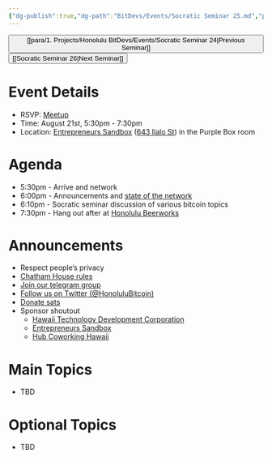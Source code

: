 ```yaml
---
{"dg-publish":true,"dg-path":"BitDevs/Events/Socratic Seminar 25.md","permalink":"/bit-devs/events/socratic-seminar-25/","title":"Socratic Seminar 25","tags":["bitdevs, socratic-25, bitcoin, resource"],"noteIcon":"3","created":"2023-08-05T20:04:34.523-10:00","updated":"2023-08-05T20:06:52.263-10:00"}
---
```




<button class="obsidian-button previous-seminar">[[para/1. Projects/Honolulu BitDevs/Events/Socratic Seminar 24\|Previous Seminar]]</button> <button class="obsidian-button next-seminar">[[Socratic Seminar 26\|Next Seminar]]</button>

# Event Details

- RSVP: [Meetup](https://www.meetup.com/honolulu-bitdevs/events/295274267)
- Time: August 21st, 5:30pm - 7:30pm
- Location: [Entrepreneurs Sandbox](https://sandboxhawaii.org/) ([643 Ilalo St](https://goo.gl/maps/3Zj38htV13iUn4dcA)) in the Purple Box room

# Agenda

- 5:30pm - Arrive and network  
- 6:00pm - Announcements and [state of the network](https://bitcoin.clarkmoody.com/dashboard/)
- 6:10pm - Socratic seminar discussion of various bitcoin topics
- 7:30pm - Hang out after at [Honolulu Beerworks](https://www.honolulubeerworks.com/)

# Announcements

- Respect people’s privacy
- [Chatham House rules](https://www.chathamhouse.org/about-us/chatham-house-rule)
- [Join our telegram group](https://t.me/+Uh9gbHO9EHFkZWJh)
- [Follow us on Twitter (@HonoluluBitcoin)](https://twitter.com/HonoluluBitcoin)
- [Donate sats](https://checkout.opennode.com/p/5dea6b7a-d33c-4fda-b54c-98f092814c7d)
- Sponsor shoutout
	- [Hawaii Technology Development Corporation](https://www.htdc.org/about/)
	- [Entrepreneurs Sandbox](https://sandboxhawaii.org/)
	- [Hub Coworking Hawaii](https://hubcoworkinghi.com/)

# Main Topics

- TBD

# Optional Topics

- TBD